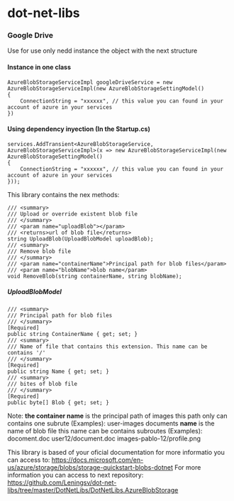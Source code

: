 ﻿# dot-net-libs

### Google Drive

Use for use only nedd instance the object with the next structure


#### Instance in one class

```
AzureBlobStorageServiceImpl googleDriveService = new AzureBlobStorageServiceImpl(new AzureBlobStorageSettingModel()
{
	ConnectionString = "xxxxxx", // this value you can found in your account of azure in your services
})
```

#### Using dependency inyection (In the Startup.cs)

```
services.AddTransient<AzureBlobStorageService, AzureBlobStorageServiceImpl>(x => new AzureBlobStorageServiceImpl(new AzureBlobStorageSettingModel()
{
    ConnectionString = "xxxxxx", // this value you can found in your account of azure in your services
}));
```

This library contains the nex methods: 

```
/// <summary>
/// Upload or override existent blob file
/// </summary>
/// <param name="uploadBlob"></param>
/// <returns>url of blob file</returns>
string UploadBlob(UploadBlobModel uploadBlob);
/// <summary>
/// Remove blob file
/// </summary>
/// <param name="containerName">Principal path for blob files</param>
/// <param name="blobName">blob name</param>
void RemoveBlob(string containerName, string blobName);
```

##### UploadBlobModel

```
/// <summary>
/// Principal path for blob files
/// </summary>
[Required]
public string ContainerName { get; set; }
/// <summary>
/// Name of file that contains this extension. This name can be contains '/'
/// </summary>
[Required]
public string Name { get; set; }
/// <summary>
/// bites of blob file
/// </summary>
[Required]
public byte[] Blob { get; set; }
```

Note: 
**the container name** is the principal path of images this path only can contains one subrute (Examples):
user-images
documents
**name** is the name of blob file this name can be contains subroutes (Examples):
docoment.doc
user12/document.doc
images-pablo-12/profile.png

This library is based of your oficial documentation for more informatio you can access to: https://docs.microsoft.com/en-us/azure/storage/blobs/storage-quickstart-blobs-dotnet
For more information you can access to next repository: https://github.com/Leningsv/dot-net-libs/tree/master/DotNetLibs/DotNetLibs.AzureBlobStorage
